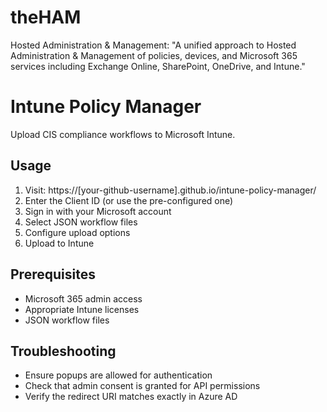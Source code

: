 # theHAM
Hosted Administration &amp; Management: "A unified approach to Hosted Administration &amp; Management of policies, devices, and Microsoft 365 services including Exchange Online, SharePoint, OneDrive, and Intune."
# Intune Policy Manager

Upload CIS compliance workflows to Microsoft Intune.

## Usage

1. Visit: https://[your-github-username].github.io/intune-policy-manager/
2. Enter the Client ID (or use the pre-configured one)
3. Sign in with your Microsoft account
4. Select JSON workflow files
5. Configure upload options
6. Upload to Intune

## Prerequisites

- Microsoft 365 admin access
- Appropriate Intune licenses
- JSON workflow files

## Troubleshooting

- Ensure popups are allowed for authentication
- Check that admin consent is granted for API permissions
- Verify the redirect URI matches exactly in Azure AD
